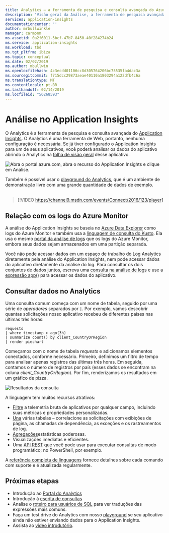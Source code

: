 ```yaml
---
title: Analytics – a ferramenta de pesquisa e consulta avançada do Azure Application Insights | Microsoft Docs
description: 'Visão geral da Análise, a ferramenta de pesquisa avançada do Application Insights. '
services: application-insights
documentationcenter: ''
author: mrbullwinkle
manager: carmonm
ms.assetid: 0a2f6011-5bcf-47b7-8450-40f284274b24
ms.service: application-insights
ms.workload: tbd
ms.tgt_pltfrm: ibiza
ms.topic: conceptual
ms.date: 02/02/2019
ms.author: mbullwin
ms.openlocfilehash: 4c3ecdd01106cc8d305764206bc75535fa4dac3a
ms.sourcegitcommit: f715dcc29873aeae40110a1803294a122dfb4c6a
ms.translationtype: MT
ms.contentlocale: pt-BR
ms.lasthandoff: 02/14/2019
ms.locfileid: "56268593"
---
```

# <a name="analytics-in-application-insights"></a>Análise no Application Insights
O Analytics é a ferramenta de pesquisa e consulta avançada do [Application Insights](app-insights-overview.md). O Analytics é uma ferramenta de Web, portanto, nenhuma configuração é necessária.
Se já tiver configurado o Application Insights para um de seus aplicativos, você poderá analisar os dados do aplicativo abrindo o Analytics na [folha de visão geral](app-insights-dashboards.md) desse aplicativo.

![Abra o portal.azure.com, abra o recurso do Application Insights e clique em Análise.](./media/analytics/001.png)

Também é possível usar o [playground do Analytics](https://go.microsoft.com/fwlink/?linkid=859557), que é um ambiente de demonstração livre com uma grande quantidade de dados de exemplo.
<br>
<br>
> [!VIDEO https://channel9.msdn.com/events/Connect/2016/123/player] 

## <a name="relation-to-azure-monitor-logs"></a>Relação com os logs do Azure Monitor
A análise do Application Insights se baseia no [Azure Data Explorer](/azure/data-explorer) como logs do Azure Monitor e também usa a [linguagem de consulta do Kusto](/azure/kusto/query). Ela usa o mesmo [portal da análise de logs](../log-query/get-started-portal.md) que os logs do Azure Monitor, embora seus dados sejam armazenados em uma partição separada.

Você não pode acessar dados em um espaço de trabalho do Log Analytics diretamente pela análise do Application Insights, nem pode acessar dados do aplicativo diretamente da análise do log. Para consultar os dois conjuntos de dados juntos, escreva uma [consulta na análise de logs](../log-query/log-query-overview.md) e use a [expressão app()](../log-query/app-expression.md) para acessar os dados do aplicativo.


## <a name="query-data-in-analytics"></a>Consultar dados no Analytics
Uma consulta comum começa com um nome de tabela, seguido por uma série de *operadores* separados por `|`.
Por exemplo, vamos descobrir quantas solicitações nosso aplicativo recebeu de diferentes países nas últimas três horas:
```AIQL
requests
| where timestamp > ago(3h)
| summarize count() by client_CountryOrRegion
| render piechart
```

Começamos com o nome de tabela *requests* e adicionamos elementos conectados, conforme necessário.  Primeiro, definimos um filtro de tempo para analisar apenas registros das últimas três horas.
Em seguida, contamos o número de registros por país (esses dados se encontram na coluna *client_CountryOrRegion*). Por fim, renderizamos os resultados em um gráfico de pizza.
<br>

![Resultados da consulta](./media/analytics/030.png)

A linguagem tem muitos recursos atrativos:

* [Filtre](/azure/kusto/query/whereoperator) a telemetria bruta de aplicativos por qualquer campo, incluindo suas métricas e propriedades personalizadas.
* [Una](/azure/kusto/query/joinoperator) várias tabelas – correlacione as solicitações com exibições de página, as chamadas de dependência, as exceções e os rastreamentos de log.
* [Agregações](/azure/kusto/query/summarizeoperator)estatísticas poderosas.
* Visualizações imediatas e eficientes.
* Uma [API REST](https://dev.applicationinsights.io/) que você pode usar para executar consultas de modo programático; no PowerShell, por exemplo.

A [referência completa de linguagens](https://go.microsoft.com/fwlink/?linkid=856079) fornece detalhes sobre cada comando com suporte e é atualizada regularmente.

## <a name="next-steps"></a>Próximas etapas
* Introdução ao [Portal do Analytics](https://go.microsoft.com/fwlink/?linkid=856587)
* Introdução à [escrita de consultas](https://go.microsoft.com/fwlink/?linkid=856078)
* Analise o [roteiro para usuários de SQL](https://aka.ms/sql-analytics) para ver traduções das expressões mais comuns.
* Faça um test drive do Analytics com nosso [playground](https://analytics.applicationinsights.io/demo) se seu aplicativo ainda não estiver enviando dados para o Application Insights.
* Assista ao [vídeo introdutório](https://applicationanalytics-media.azureedge.net/home_page_video.mp4).
